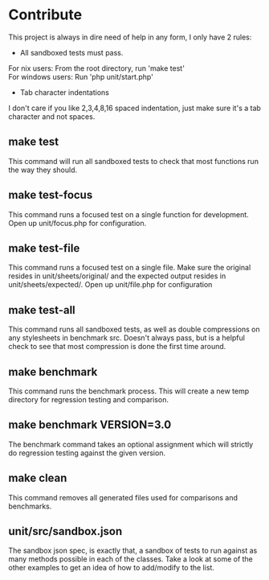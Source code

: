 Contribute
==========

This project is always in dire need of help in any form, I only have 2 rules:

- All sandboxed tests must pass.

For nix users: From the root directory, run 'make test'  
For windows users: Run 'php unit/start.php'

- Tab character indentations

I don't care if you like 2,3,4,8,16 spaced indentation, just make sure it's a tab character and not spaces.


make test
---------

This command will run all sandboxed tests to check that most functions run the way they should.


make test-focus
---------------

This command runs a focused test on a single function for development. Open up unit/focus.php for configuration.


make test-file
--------------

This command runs a focused test on a single file. Make sure the original resides in unit/sheets/original/ and the expected
output resides in unit/sheets/expected/. Open up unit/file.php for configuration


make test-all
-------------

This command runs all sandboxed tests, as well as double compressions on any stylesheets in benchmark src. Doesn't always pass,
but is a helpful check to see that most compression is done the first time around.


make benchmark
--------------

This command runs the benchmark process. This will create a new temp directory for regression testing and comparison.


make benchmark VERSION=3.0
--------------------------

The benchmark command takes an optional assignment which will strictly do regression testing against the given version.


make clean
----------

This command removes all generated files used for comparisons and benchmarks.


unit/src/sandbox.json
---------------------

The sandbox json spec, is exactly that, a sandbox of tests to run against as many methods possible in each of the classes.
Take a look at some of the other examples to get an idea of how to add/modify to the list.
